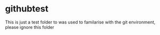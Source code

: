 # githubtest


This is just a test folder to was used to familarise with the git environment, please ignore this folder
